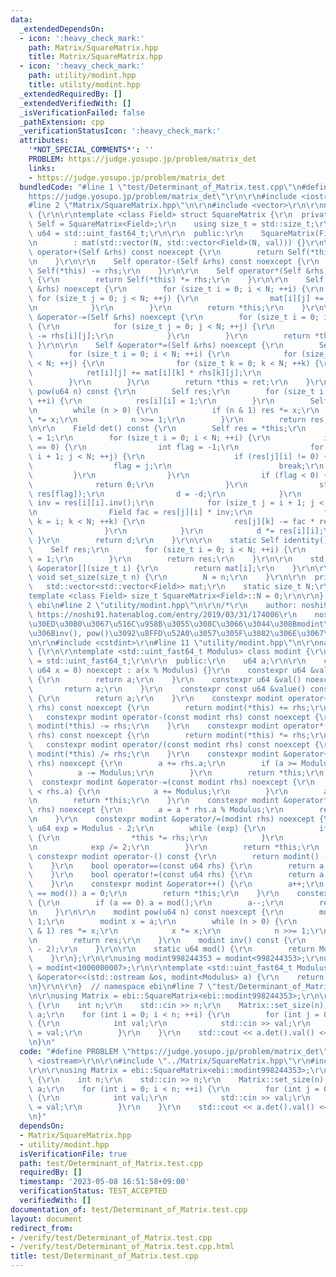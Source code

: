 ```yaml
---
data:
  _extendedDependsOn:
  - icon: ':heavy_check_mark:'
    path: Matrix/SquareMatrix.hpp
    title: Matrix/SquareMatrix.hpp
  - icon: ':heavy_check_mark:'
    path: utility/modint.hpp
    title: utility/modint.hpp
  _extendedRequiredBy: []
  _extendedVerifiedWith: []
  _isVerificationFailed: false
  _pathExtension: cpp
  _verificationStatusIcon: ':heavy_check_mark:'
  attributes:
    '*NOT_SPECIAL_COMMENTS*': ''
    PROBLEM: https://judge.yosupo.jp/problem/matrix_det
    links:
    - https://judge.yosupo.jp/problem/matrix_det
  bundledCode: "#line 1 \"test/Determinant_of_Matrix.test.cpp\"\n#define PROBLEM \"\
    https://judge.yosupo.jp/problem/matrix_det\"\r\n\r\n#include <iostream>\r\n\r\n\
    #line 2 \"Matrix/SquareMatrix.hpp\"\n\r\n#include <vector>\r\n\r\nnamespace ebi\
    \ {\r\n\r\ntemplate <class Field> struct SquareMatrix {\r\n  private:\r\n    using\
    \ Self = SquareMatrix<Field>;\r\n    using size_t = std::size_t;\r\n    using\
    \ u64 = std::uint_fast64_t;\r\n\r\n  public:\r\n    SquareMatrix(Field val = 0)\r\
    \n        : mat(std::vector(N, std::vector<Field>(N, val))) {}\r\n\r\n    Self\
    \ operator+(Self &rhs) const noexcept {\r\n        return Self(*this) += rhs;\r\
    \n    }\r\n\r\n    Self operator-(Self &rhs) const noexcept {\r\n        return\
    \ Self(*this) -= rhs;\r\n    }\r\n\r\n    Self operator*(Self &rhs) const noexcept\
    \ {\r\n        return Self(*this) *= rhs;\r\n    }\r\n\r\n    Self &operator+=(Self\
    \ &rhs) noexcept {\r\n        for (size_t i = 0; i < N; ++i) {\r\n           \
    \ for (size_t j = 0; j < N; ++j) {\r\n                mat[i][j] += rhs[i][j];\r\
    \n            }\r\n        }\r\n        return *this;\r\n    }\r\n\r\n    Self\
    \ &operator-=(Self &rhs) noexcept {\r\n        for (size_t i = 0; i < N; ++i)\
    \ {\r\n            for (size_t j = 0; j < N; ++j) {\r\n                mat[i][j]\
    \ -= rhs[i][j];\r\n            }\r\n        }\r\n        return *this;\r\n   \
    \ }\r\n\r\n    Self &operator*=(Self &rhs) noexcept {\r\n        Self ret;\r\n\
    \        for (size_t i = 0; i < N; ++i) {\r\n            for (size_t j = 0; j\
    \ < N; ++j) {\r\n                for (size_t k = 0; k < N; ++k) {\r\n        \
    \            ret[i][j] += mat[i][k] * rhs[k][j];\r\n                }\r\n    \
    \        }\r\n        }\r\n        return *this = ret;\r\n    }\r\n\r\n    Self\
    \ pow(u64 n) const {\r\n        Self res;\r\n        for (size_t i = 0; i < N;\
    \ ++i) {\r\n            res[i][i] = 1;\r\n        }\r\n        Self x = *this;\r\
    \n        while (n > 0) {\r\n            if (n & 1) res *= x;\r\n            x\
    \ *= x;\r\n            n >>= 1;\r\n        }\r\n        return res;\r\n    }\r\
    \n\r\n    Field det() const {\r\n        Self res = *this;\r\n        Field d\
    \ = 1;\r\n        for (size_t i = 0; i < N; ++i) {\r\n            if (res[i][i]\
    \ == 0) {\r\n                int flag = -1;\r\n                for (size_t j =\
    \ i + 1; j < N; ++j) {\r\n                    if (res[j][i] != 0) {\r\n      \
    \                  flag = j;\r\n                        break;\r\n           \
    \         }\r\n                }\r\n                if (flag < 0) {\r\n      \
    \              return 0;\r\n                }\r\n                std::swap(res[i],\
    \ res[flag]);\r\n                d = -d;\r\n            }\r\n            Field\
    \ inv = res[i][i].inv();\r\n            for (size_t j = i + 1; j < N; ++j) {\r\
    \n                Field fac = res[j][i] * inv;\r\n                for (size_t\
    \ k = i; k < N; ++k) {\r\n                    res[j][k] -= fac * res[i][k];\r\n\
    \                }\r\n            }\r\n            d *= res[i][i];\r\n       \
    \ }\r\n        return d;\r\n    }\r\n\r\n    static Self identity() {\r\n    \
    \    Self res;\r\n        for (size_t i = 0; i < N; ++i) {\r\n            res[i][i]\
    \ = 1;\r\n        }\r\n        return res;\r\n    }\r\n\r\n    std::vector<Field>\
    \ &operator[](size_t i) {\r\n        return mat[i];\r\n    }\r\n\r\n    static\
    \ void set_size(size_t n) {\r\n        N = n;\r\n    }\r\n\r\n  private:\r\n \
    \   std::vector<std::vector<Field>> mat;\r\n    static size_t N;\r\n};\r\n\r\n\
    template <class Field> size_t SquareMatrix<Field>::N = 0;\r\n\r\n}  // namespace\
    \ ebi\n#line 2 \"utility/modint.hpp\"\n\r\n/*\r\n    author: noshi91\r\n    reference:\
    \ https://noshi91.hatenablog.com/entry/2019/03/31/174006\r\n    noshi91\u306E\u30D6\
    \u30ED\u30B0\u3067\u516C\u958B\u3055\u308C\u3066\u3044\u308Bmodint\u3092\u5143\
    \u306Binv(), pow()\u3092\u8FFD\u52A0\u3057\u305F\u3082\u306E\u3067\u3059\r\n*/\r\
    \n\r\n#include <cstdint>\r\n#line 11 \"utility/modint.hpp\"\n\r\nnamespace ebi\
    \ {\r\n\r\ntemplate <std::uint_fast64_t Modulus> class modint {\r\n    using u64\
    \ = std::uint_fast64_t;\r\n\r\n  public:\r\n    u64 a;\r\n\r\n    constexpr modint(const\
    \ u64 x = 0) noexcept : a(x % Modulus) {}\r\n    constexpr u64 &value() noexcept\
    \ {\r\n        return a;\r\n    }\r\n    constexpr u64 &val() noexcept {\r\n \
    \       return a;\r\n    }\r\n    constexpr const u64 &value() const noexcept\
    \ {\r\n        return a;\r\n    }\r\n    constexpr modint operator+(const modint\
    \ rhs) const noexcept {\r\n        return modint(*this) += rhs;\r\n    }\r\n \
    \   constexpr modint operator-(const modint rhs) const noexcept {\r\n        return\
    \ modint(*this) -= rhs;\r\n    }\r\n    constexpr modint operator*(const modint\
    \ rhs) const noexcept {\r\n        return modint(*this) *= rhs;\r\n    }\r\n \
    \   constexpr modint operator/(const modint rhs) const noexcept {\r\n        return\
    \ modint(*this) /= rhs;\r\n    }\r\n    constexpr modint &operator+=(const modint\
    \ rhs) noexcept {\r\n        a += rhs.a;\r\n        if (a >= Modulus) {\r\n  \
    \          a -= Modulus;\r\n        }\r\n        return *this;\r\n    }\r\n  \
    \  constexpr modint &operator-=(const modint rhs) noexcept {\r\n        if (a\
    \ < rhs.a) {\r\n            a += Modulus;\r\n        }\r\n        a -= rhs.a;\r\
    \n        return *this;\r\n    }\r\n    constexpr modint &operator*=(const modint\
    \ rhs) noexcept {\r\n        a = a * rhs.a % Modulus;\r\n        return *this;\r\
    \n    }\r\n    constexpr modint &operator/=(modint rhs) noexcept {\r\n       \
    \ u64 exp = Modulus - 2;\r\n        while (exp) {\r\n            if (exp % 2)\
    \ {\r\n                *this *= rhs;\r\n            }\r\n            rhs *= rhs;\r\
    \n            exp /= 2;\r\n        }\r\n        return *this;\r\n    }\r\n   \
    \ constexpr modint operator-() const {\r\n        return modint() - *this;\r\n\
    \    }\r\n    bool operator==(const u64 rhs) {\r\n        return a == rhs;\r\n\
    \    }\r\n    bool operator!=(const u64 rhs) {\r\n        return a != rhs;\r\n\
    \    }\r\n    constexpr modint &operator++() {\r\n        a++;\r\n        if (a\
    \ == mod()) a = 0;\r\n        return *this;\r\n    }\r\n    constexpr modint &operator--()\
    \ {\r\n        if (a == 0) a = mod();\r\n        a--;\r\n        return *this;\r\
    \n    }\r\n\r\n    modint pow(u64 n) const noexcept {\r\n        modint res =\
    \ 1;\r\n        modint x = a;\r\n        while (n > 0) {\r\n            if (n\
    \ & 1) res *= x;\r\n            x *= x;\r\n            n >>= 1;\r\n        }\r\
    \n        return res;\r\n    }\r\n    modint inv() const {\r\n        return pow(Modulus\
    \ - 2);\r\n    }\r\n\r\n    static u64 mod() {\r\n        return Modulus;\r\n\
    \    }\r\n};\r\n\r\nusing modint998244353 = modint<998244353>;\r\nusing modint1000000007\
    \ = modint<1000000007>;\r\n\r\ntemplate <std::uint_fast64_t Modulus>\r\nstd::ostream\
    \ &operator<<(std::ostream &os, modint<Modulus> a) {\r\n    return os << a.val();\r\
    \n}\r\n\r\n}  // namespace ebi\n#line 7 \"test/Determinant_of_Matrix.test.cpp\"\
    \n\r\nusing Matrix = ebi::SquareMatrix<ebi::modint998244353>;\r\n\r\nint main()\
    \ {\r\n    int n;\r\n    std::cin >> n;\r\n    Matrix::set_size(n);\r\n    Matrix\
    \ a;\r\n    for (int i = 0; i < n; ++i) {\r\n        for (int j = 0; j < n; ++j)\
    \ {\r\n            int val;\r\n            std::cin >> val;\r\n            a[i][j]\
    \ = val;\r\n        }\r\n    }\r\n    std::cout << a.det().val() << std::endl;\r\
    \n}\n"
  code: "#define PROBLEM \"https://judge.yosupo.jp/problem/matrix_det\"\r\n\r\n#include\
    \ <iostream>\r\n\r\n#include \"../Matrix/SquareMatrix.hpp\"\r\n#include \"../utility/modint.hpp\"\
    \r\n\r\nusing Matrix = ebi::SquareMatrix<ebi::modint998244353>;\r\n\r\nint main()\
    \ {\r\n    int n;\r\n    std::cin >> n;\r\n    Matrix::set_size(n);\r\n    Matrix\
    \ a;\r\n    for (int i = 0; i < n; ++i) {\r\n        for (int j = 0; j < n; ++j)\
    \ {\r\n            int val;\r\n            std::cin >> val;\r\n            a[i][j]\
    \ = val;\r\n        }\r\n    }\r\n    std::cout << a.det().val() << std::endl;\r\
    \n}"
  dependsOn:
  - Matrix/SquareMatrix.hpp
  - utility/modint.hpp
  isVerificationFile: true
  path: test/Determinant_of_Matrix.test.cpp
  requiredBy: []
  timestamp: '2023-05-08 16:51:58+09:00'
  verificationStatus: TEST_ACCEPTED
  verifiedWith: []
documentation_of: test/Determinant_of_Matrix.test.cpp
layout: document
redirect_from:
- /verify/test/Determinant_of_Matrix.test.cpp
- /verify/test/Determinant_of_Matrix.test.cpp.html
title: test/Determinant_of_Matrix.test.cpp
---
```

